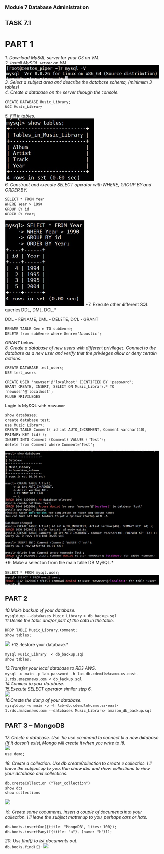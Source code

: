### Module 7 Database Administration 
## TASK 7.1 

# PART 1  
*1. Download MySQL server for your OS on VM.*  
*2. Install MySQL server on VM.*  
<img src="images/1.jpg">  
*3. Select a subject area and describe the database schema, (minimum 3 tables)*  
*4. Create a database on the server through the console.*  
```
CREATE DATABASE Music_Library;
USE Music_Library
```
*5. Fill in tables.*  
<img src="images/2.jpg">  
*6. Construct and execute SELECT operator with WHERE, GROUP BY and ORDER BY.*  
```
SELECT * FROM Year
WHERE Year > 1990
GROUP BY id
ORDER BY Year;
```
<img src="images/3.jpg">  
*7. Execute other different SQL queries DDL, DML, DCL.*  

DDL - RENAME, DML - DELETE, DCL - GRANT  
```
RENAME TABLE Genre TO subGenre;
DELETE from subGenre where Genre='Acoustic';
```
GRANT below.  
*8. Create a database of new users with different privileges. Connect to the database as a new user and verify that the privileges allow or deny certain actions.*  
```
CREATE DATABASE test_users;
USE test_users
```

```
CREATE USER 'newuser'@'localhost' IDENTIFIED BY 'password';
GRANT CREATE, INSERT, SELECT ON Music_Library.* TO 'newuser'@'localhost';
FLUSH PRIVILEGES;
```
Login in MySQL with newuser
```
show databases;
create database test;
use Music_Library;
CREATE TABLE Comment( id int AUTO_INCREMENT, Comment varchar(40), PRIMARY KEY (id) );
INSERT INTO Comment (Comment) VALUES ('Test');
delete from Comment where Comment='Test';
```
<img src="images/4.jpg">  
*9. Make a selection from the main table DB MySQL.*  

`SELECT * FROM mysql.user;`  
<img src="images/5.jpg">  

## PART 2 
*10.Make backup of your database.*  
```mysqldump --databases Music_Library > db_backup.sql```  
*11.Delete the table and/or part of the data in the table.*  
```
DROP TABLE Music_Library.Comment;
show tables;
```  
<img src="images/6.jpg">  
*12.Restore your database.*  

```
mysql Music_Library  < db_backup.sql
show tables;
```  
*13.Transfer your local database to RDS AWS.*  
```mysql -u main -p lab-password -h lab-db.cdemdlwkcamo.us-east-1.rds.amazonaws.com < db_backup.sql```  
*14.Connect to your database.*  
*15.Execute SELECT operator similar step 6.*  
<img src="images/9.jpg">  
*16.Create the dump of your database.*  
```mysqldump -u main -p -h lab-db.cdemdlwkcamo.us-east-1.rds.amazonaws.com --databases Music_Library> amazon_db_backup.sql```

## PART 3 – MongoDB 
*17. Create a database. Use the use command to connect to a new database (If it doesn't exist, Mongo will create it when you write to it).*  
<img src="images/10.jpg">  
```use demo;```  

*18. Create a collection. Use db.createCollection to create a collection. I'll leave the subject up to you. Run show dbs and show collections to view your database and collections.*  
```
db.createCollection ("Test_collection")
show dbs
show collections
```  

<img src="images/11.jpg">  

*19. Create some documents. Insert a couple of documents into your collection. I'll leave the subject matter up to you, perhaps cars or hats.*  
```
db.books.insertOne({title: "MongoDB", likes: 100});
db.books.insertMany([{title: "a"}, {name: "b"}]);
```

*20. Use find() to list documents out.*  
```db.books.find({})```
<img src="images/12.jpg">  
